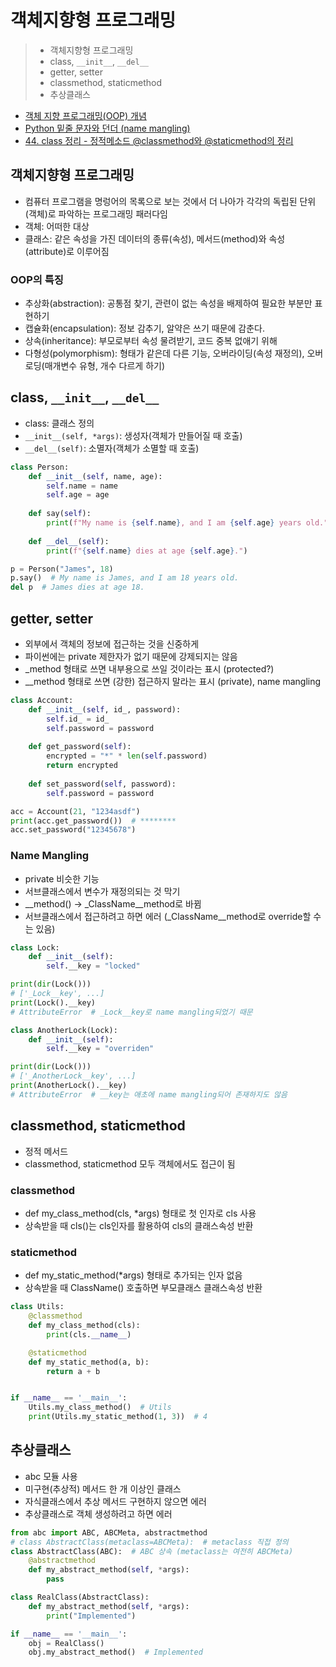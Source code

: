 # 객체지향형 프로그래밍

> - 객체지향형 프로그래밍
> - class, ``__init__``, ``__del__``
> - getter, setter
> - classmethod, staticmethod
> - 추상클래스

- [객체 지향 프로그래밍(OOP) 개념](https://victorydntmd.tistory.com/117)
- [Python 밑줄 문자와 던더 (name mangling)](https://blog.naver.com/reisei11/221749496623)
- [44. class 정리 - 정적메소드 @classmethod와 @staticmethod의 정리](https://wikidocs.net/16074)

## 객체지향형 프로그래밍

- 컴퓨터 프로그램을 명렁어의 목록으로 보는 것에서 더 나아가 각각의 독립된 단위(객체)로 파악하는 프로그래밍 패러다임
- 객체: 어떠한 대상
- 클래스: 같은 속성을 가진 데이터의 종류(속성), 메서드(method)와 속성(attribute)로 이루어짐

### OOP의 특징

- 추상화(abstraction): 공통점 찾기, 관련이 없는 속성을 배제하여 필요한 부분만 표현하기
- 캡슐화(encapsulation): 정보 감추기, 알약은 쓰기 때문에 감춘다.
- 상속(inheritance): 부모로부터 속성 물려받기, 코드 중복 없애기 위해
- 다형성(polymorphism): 형태가 같은데 다른 기능, 오버라이딩(속성 재정의), 오버로딩(매개변수 유형, 개수 다르게 하기)

## class, ``__init__``, ``__del__``

- class: 클래스 정의
- ``__init__(self, *args)``: 생성자(객체가 만들어질 때 호출)
- ``__del__(self)``: 소멸자(객체가 소멸할 때 호출)

~~~Python
class Person:
    def __init__(self, name, age):
        self.name = name
        self.age = age
    
    def say(self):
        print(f"My name is {self.name}, and I am {self.age} years old.")
    
    def __del__(self):
        print(f"{self.name} dies at age {self.age}.")

p = Person("James", 18)
p.say()  # My name is James, and I am 18 years old.
del p  # James dies at age 18.
~~~

## getter, setter

- 외부에서 객체의 정보에 접근하는 것을 신중하게
- 파이썬에는 private 제한자가 없기 때문에 강제되지는 않음
- _method 형태로 쓰면 내부용으로 쓰일 것이라는 표시 (protected?)
- __method 형태로 쓰면 (강한) 접근하지 말라는 표시 (private), name mangling

~~~Python
class Account:
    def __init__(self, id_, password):
        self.id_ = id_
        self.password = password
    
    def get_password(self):
        encrypted = "*" * len(self.password)
        return encrypted
    
    def set_password(self, password):
        self.password = password

acc = Account(21, "1234asdf")
print(acc.get_password())  # ********
acc.set_password("12345678")
~~~

### Name Mangling

- private 비슷한 기능
- 서브클래스에서 변수가 재정의되는 것 막기
- __method() -> _ClassName__method로 바뀜
- 서브클래스에서 접근하려고 하면 에러 (_ClassName__method로 override할 수는 있음)

~~~Python
class Lock:
    def __init__(self):
        self.__key = "locked"

print(dir(Lock()))
# ['_Lock__key', ...]
print(Lock().__key)
# AttributeError  # _Lock__key로 name mangling되었기 때문
~~~

~~~Python
class AnotherLock(Lock):
    def __init__(self):
        self.__key = "overriden"

print(dir(Lock()))
# ['_AnotherLock__key', ...]
print(AnotherLock().__key)
# AttributeError  # __key는 애초에 name mangling되어 존재하지도 않음
~~~

## classmethod, staticmethod

- 정적 메서드
- classmethod, staticmethod 모두 객체에서도 접근이 됨

### classmethod
- def my_class_method(cls, *args) 형태로 첫 인자로 cls 사용
- 상속받을 때 cls()는 cls인자를 활용하여 cls의 클래스속성 반환

### staticmethod
- def my_static_method(*args) 형태로 추가되는 인자 없음
- 상속받을 때 ClassName() 호출하면 부모클래스 클래스속성 반환

```Python
class Utils:
    @classmethod
    def my_class_method(cls):
        print(cls.__name__)

    @staticmethod
    def my_static_method(a, b):
        return a + b


if __name__ == '__main__':
    Utils.my_class_method()  # Utils
    print(Utils.my_static_method(1, 3))  # 4

```

## 추상클래스

- abc 모듈 사용
- 미구현(추상적) 메서드 한 개 이상인 클래스
- 자식클래스에서 추상 메서드 구현하지 않으면 에러
- 추상클래스로 객체 생성하려고 하면 에러

```Python
from abc import ABC, ABCMeta, abstractmethod
# class AbstractClass(metaclass=ABCMeta):  # metaclass 직접 정의
class AbstractClass(ABC):  # ABC 상속 (metaclass는 여전히 ABCMeta)
    @abstractmethod
    def my_abstract_method(self, *args):
        pass

class RealClass(AbstractClass):
    def my_abstract_method(self, *args):
        print("Implemented")

if __name__ == '__main__':
    obj = RealClass()
    obj.my_abstract_method()  # Implemented
```
